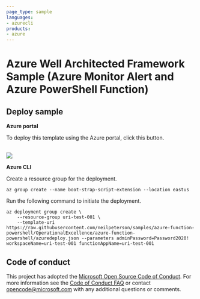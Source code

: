 ```yaml
--- 
page_type: sample
languages:
- azurecli
products:
- azure
---
```


# Azure Well Architected Framework Sample (Azure Monitor Alert and Azure PowerShell Function)

## Deploy sample

**Azure portal**

To deploy this template using the Azure portal, click this button.  

<br />

<a href="https://portal.azure.com/#create/Microsoft.Template/uri/https%3A%2F%2Fraw.githubusercontent.com%2Fmspnp%2Fsamples%2Fmaster%2FOperationalExcellence%2Fazure-function-powershell%2Fazuredeploy.json" target="_blank">
    <img src="http://azuredeploy.net/deploybutton.png"/>
</a>  

**Azure CLI**

Create a resource group for the deployment.

```azurecli
az group create --name boot-strap-script-extension --location eastus
```

Run the following command to initiate the deployment.

```azurecli
az deployment group create \
    --resource-group uri-test-001 \
    --template-uri https://raw.githubusercontent.com/neilpeterson/samples/azure-function-powershell/OperationalExcellence/azure-function-powershell/azuredeploy.json --parameters adminPassword=Password2020! workspaceName=uri-test-001 functionAppName=uri-test-001
```

## Code of conduct

This project has adopted the [Microsoft Open Source Code of Conduct](https://opensource.microsoft.com/codeofconduct/). For more information see the [Code of Conduct FAQ](https://opensource.microsoft.com/codeofconduct/faq/) or contact [opencode@microsoft.com](mailto:opencode@microsoft.com) with any additional questions or comments.
